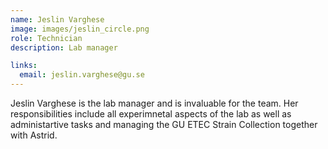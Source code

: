 ```yaml
---
name: Jeslin Varghese
image: images/jeslin_circle.png
role: Technician
description: Lab manager

links:
  email: jeslin.varghese@gu.se
---
```


Jeslin Varghese is the lab manager and is invaluable for the team. Her responsibilities include all experimnetal aspects of the lab as well as administartive tasks and managing the GU ETEC Strain Collection together with Astrid. 
